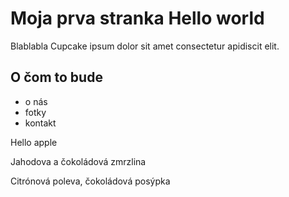 # Moja prva stranka Hello world
Blablabla Cupcake ipsum dolor sit amet consectetur apidiscit elit. 

## O čom to bude
- o nás
- fotky
- kontakt

Hello apple

Jahodova a čokoládová zmrzlina

Citrónová poleva, čokoládová posýpka
